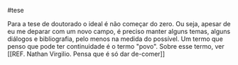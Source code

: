 #tese

Para a tese de doutorado o ideal é não começar do zero. Ou seja, apesar de eu me deparar com um novo campo, é preciso manter alguns temas, alguns diálogos e bibliografia, pelo menos na medida do possível. 
Um termo que penso que pode ter continuidade é o termo "povo". 
Sobre esse termo, ver [[REF. Nathan Virgilio. Pensa que é só dar de-comer]]

